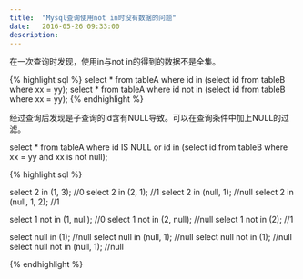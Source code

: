 ```yaml
---
title:  "Mysql查询使用not in时没有数据的问题"
date:   2016-05-26 09:33:00
description: 
---
```


在一次查询时发现，使用in与not in的得到的数据不是全集。

{% highlight sql %}
select * from tableA where id in (select id from tableB where xx = yy);
select * from tableA where id not in (select id from tableB where xx = yy);
{% endhighlight %}

经过查询后发现是子查询的id含有NULL导致。可以在查询条件中加上NULL的过滤。

select * from tableA where id IS NULL or id in (select id from tableB where xx = yy and xx is not null);

{% highlight sql %}

select 2 in (1, 3);   //0
select 2 in (2, 1);   //1
select 2 in (null, 1);   //null
select 2 in (null, 1, 2); //1

select 1 not in (1, null);  //0
select 1 not in (2, null);  //null
select 1 not in (2);       //1

select null in (1);         //null
select null in (null, 1);   //null
select null not in (1);     //null
select null not in (null, 1);  //null

{% endhighlight %}
